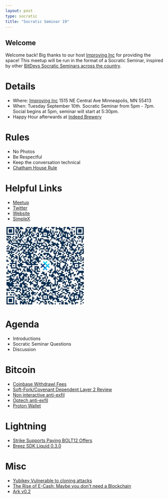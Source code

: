 ```yaml
---
layout: post
type: socratic
title: "Socratic Seminar 19"
---
```


## Welcome

Welcome back! Big thanks to our host [Improving Inc](https://improving.com/) for providing the space!
This meetup will be run in the format of a Socratic Seminar, inspired by other [BitDevs Socratic Seminars across the country](https://bitdevs.org/cities).

# Details
 - Where: [Improving Inc](https://www.google.com/maps/place/1515+NE+Central+Ave,+Minneapolis,+MN+55413/@45.0037797,-93.2469316,17z/data=!4m6!3m5!1s0x52b32d965c06ad57:0x277e62e6c3015129!8m2!3d45.0039428!4d-93.2456978!16s%2Fg%2F11bw3z3dw6) 1515 NE Central Ave Minneapolis, MN 55413
 - When: Tuesday September 10th. Socratic Seminar from 5pm - 7pm. Social begins at 5pm, seminar will start at 5:30pm. 
 - Happy Hour afterwards at [Indeed Brewery](https://www.indeedbrewing.com/)

# Rules
 - No Photos
 - Be Respectful
 - Keep the conversation technical
 - [Chatham House Rule](https://www.facilitator.school/blog/chatham-house-rule)

# Helpful Links
 - [Meetup](https://www.meetup.com/minneapolis-bitcoin-developers/events/301716011)
 - [Twitter](https://twitter.com/BitcoinersMPLS)
 - [Website](https://bitdevsmpls.org)
 - [SimpleX](https://simplex.chat/contact#/?v=1-2&smp=smp%3A%2F%2FenEkec4hlR3UtKx2NMpOUK_K4ZuDxjWBO1d9Y4YXVaA%3D%40smp14.simplex.im%2F2yDM8Eh4B5js6FLUOsANpVYwUt79Q_TO%23%2F%3Fv%3D1-2%26dh%3DMCowBQYDK2VuAyEAqaz4Ij9Xxn3ziHXN9DhPBdbTgYc-XjGpKcr-oDBL-hc%253D%26srv%3Daspkyu2sopsnizbyfabtsicikr2s4r3ti35jogbcekhm3fsoeyjvgrid.onion&data=%7B%22type%22%3A%22group%22%2C%22groupLinkId%22%3A%22I3WA2zuDa5OOHwDT6m0G8Q%3D%3D%22%7D)


<img src="../simplex.jpeg" width="250" height="250" />

# Agenda
 - Introductions
 - Socratic Seminar Questions
 - Discussion

# Bitcoin
- [Coinbase Withdrawl Fees](https://blog.lopp.net/problems-with-coinbase-withdrawal-fees/)
- [Soft-Fork/Covenant Dependent Layer 2 Review](https://petertodd.org/2024/covenant-dependent-layer-2-review)
- [Non interactive anti-exfil](https://delvingbitcoin.org/t/non-interactive-anti-exfil-airgap-compatible/1081)
- [Optech anti-exfil](https://bitcoinops.org/en/newsletters/2024/08/23/)
- [Proton Wallet](https://proton.me/blog/proton-wallet-launch)

# Lightning
- [Strike Supports Paying BOLT12 Offers](https://strike.me/blog/bolt12-offers/)
- [Breez SDK Liquid 0.3.0](https://github.com/breez/breez-sdk-liquid/releases/tag/0.3.0)

# Misc
- [Yubikey Vulnerable to cloning attacks](https://arstechnica.com/security/2024/09/yubikeys-are-vulnerable-to-cloning-attacks-thanks-to-newly-discovered-side-channel/)
- [The Rise of E-Cash: Maybe you don't need a Blockchain](https://blog.nicolas-dorier.com/posts/cashu/)
- [Ark v0.2](https://arkdev.info/blog/ark-release-v0.2/)